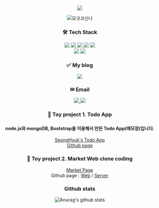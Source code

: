 <div align="center">
<img src="https://capsule-render.vercel.app/api?type=waving&color=gradient&height=250&section=header&text=함께 일하는게 즐거운 개발자&fontSize=45&fontColor=333333&fontAlignY=40" />
	
![모코코신나](https://user-images.githubusercontent.com/71241711/155310721-bee91de6-8b53-4e61-9ea0-313a86c5e220.gif)

<h3> 🛠 Tech Stack </h3>
<img src="https://img.shields.io/badge/HTML-lightgrey?style=flat&logo=HTML5&logoColor=white"/>
<img src="https://img.shields.io/badge/CSS-blue?style=flat&logo=CSS3&logoColor=white"/>	
<img src="https://img.shields.io/badge/Javascript-orange?style=flat&logo=JavaScript&logoColor=white"/>
<img src="https://img.shields.io/badge/Node.js-yellowgreen?style=flat&logo=Node.js&logoColor=white"/>
<img src="https://img.shields.io/badge/C-9cf?style=flat&logo=C&logoColor=white"/>
<br>
<img src="https://img.shields.io/badge/GitHub-black?style=flat&logo=GitHub&logoColor=white"/>
<img src="https://img.shields.io/badge/Notion-black?style=flat&logo=Notion&logoColor=white"/>


<h3> ✅ My blog </h3>
<a href="https://seonchoi.tistory.com/"><img src="https://img.shields.io/badge/개발자로 살아남기-brightgreen?style=flat&logo=Storyblok&logoColor=white&link=https://seonchoi.tistory.com/"/></a>

<h3> ✉ Email </h3>

<a href="https://mail.naver.com/write/popup?srvid=note&to=choish4682@naver.com"><img src="https://img.shields.io/badge/Naver-brightgreen?style=flat&logo=Naver&logoColor=white"/>
<a href="https://mail.google.com/mail/?view=cm&amp;fs=1&amp;to=seonchoi4682@gmail.com"><img src="https://img.shields.io/badge/Gmail-EA4335?style=flat&logo=Gmail&logoColor=white"></a>
	
	
<h3> 🐶 Toy project 1. Todo App <h3>
	
<h4> node.js와 mongoDB, Bootstrap을 이용해서 만든 Todo App(메모장)입니다. </h4>

<a href="https://todo-sh-343200.du.r.appspot.com/">SeongHyuk's Todo App</a><br/>
<a href="https://github.com/KR-AirDrop/Todo_SH">Github page</a>


<h3> 🐶 Toy project 2. Market Web clone coding </h3>

<a href="https://hargi-market-web.vercel.app/">Market Page</a><br/>
Github page : <a href="https://github.com/KR-AirDrop/hargi_market_web.git">Web</a> / <a href="https://github.com/KR-AirDrop/hargi_market_server.git">Server</a>

<h3> Github stats </h3>

![Anurag's github stats](https://github-readme-stats.vercel.app/api?username=KR-Airdrop&theme=github_dark&show_icons=true)
	
<!-- <h3> Baekjoon </h3>
	
[![Solved.ac Profile](http://mazassumnida.wtf/api/generate_badge?boj=choish4682)](https://solved.ac/choish4682)
 -->
</div>
